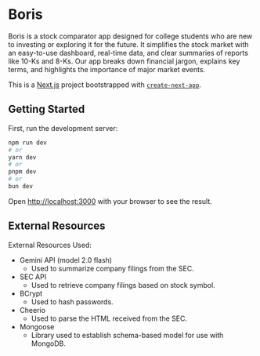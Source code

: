 # Boris
Boris is a stock comparator app designed for college students who are new to investing or exploring it for the future. 
It simplifies the stock market with an easy-to-use dashboard, real-time data, and clear summaries of reports like 10-Ks and 8-Ks.
Our app breaks down financial jargon, explains key terms, and highlights the importance of major market events. 

This is a [Next.js](https://nextjs.org) project bootstrapped with [`create-next-app`](https://nextjs.org/docs/app/api-reference/cli/create-next-app).

## Getting Started

First, run the development server:

```bash
npm run dev
# or
yarn dev
# or
pnpm dev
# or
bun dev
```

Open [http://localhost:3000](http://localhost:3000) with your browser to see the result.

## External Resources
External Resources Used:

* Gemini API (model 2.0 flash)
    * Used to summarize company filings from the SEC.
* SEC API
    * Used to retrieve company filings based on stock symbol.
* BCrypt
    * Used to hash passwords.
* Cheerio
    * Used to parse the HTML received from the SEC.
* Mongoose
    * Library used to establish schema-based model for use with MongoDB.